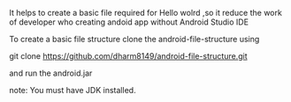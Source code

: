 It helps to create a basic file required for Hello wolrd ,so it reduce the work of developer who creating andoid app without Android Studio IDE

To create a basic file structure clone the android-file-structure using

git clone https://github.com/dharm8149/android-file-structure.git

and run the android.jar

note:
You must have JDK installed.
